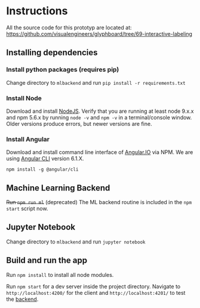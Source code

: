 # Instructions

All the source code for this prototyp are located at: https://github.com/visualengineers/glyphboard/tree/69-interactive-labeling

## Installing dependencies

### Install python packages (requires pip)

Change directory to `mlbackend` and run `pip install -r requirements.txt`

### Install Node

Download and install [NodeJS](https://nodejs.org/en/download/). Verify that you are running at least node 9.x.x and npm 5.6.x by running `node -v` and `npm -v` in a terminal/console window. Older versions produce errors, but newer versions are fine.

### Install Angular

Download and install command line interface of [Angular.IO](https://angular.io/) via NPM. We are using [Angular CLI](https://github.com/angular/angular-cli) version 6.1.X.

`npm install -g @angular/cli`

## Machine Learning Backend

~~Run `npm run ml`~~ (deprecated)
The ML backend routine is included in the `npm start` script now.

## Jupyter Notebook

Change directory to `mlbackend` and run `jupyter notebook`

## Build and run the app

Run `npm install` to install all node modules.

Run `npm start` for a dev server inside the project directory. Navigate to `http://localhost:4200/` for the client and `http://localhost:4201/` to test the [backend](https://github.com/visualengineers/glyphboard-backend).
